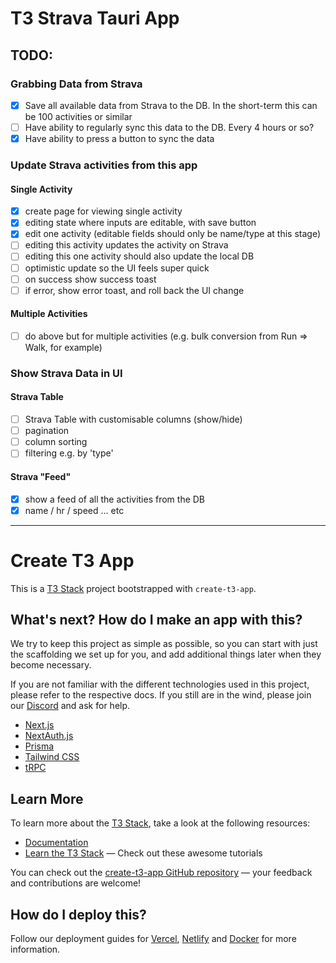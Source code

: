 # T3 Strava Tauri App

## TODO:

### Grabbing Data from Strava

- [x] Save all available data from Strava to the DB. In the short-term this can be 100 activities or similar
- [ ] Have ability to regularly sync this data to the DB. Every 4 hours or so?
- [x] Have ability to press a button to sync the data

### Update Strava activities from this app

#### Single Activity

- [x] create page for viewing single activity
- [x] editing state where inputs are editable, with save button
- [x] edit one activity (editable fields should only be name/type at this stage)
- [ ] editing this activity updates the activity on Strava
- [ ] editing this one activity should also update the local DB
- [ ] optimistic update so the UI feels super quick
- [ ] on success show success toast
- [ ] if error, show error toast, and roll back the UI change

#### Multiple Activities

- [ ] do above but for multiple activities (e.g. bulk conversion from Run => Walk, for example)

### Show Strava Data in UI

#### Strava Table

- [ ] Strava Table with customisable columns (show/hide)
- [ ] pagination
- [ ] column sorting
- [ ] filtering e.g. by 'type'

#### Strava "Feed"

- [x] show a feed of all the activities from the DB
- [x] name / hr / speed ... etc

---

# Create T3 App

This is a [T3 Stack](https://create.t3.gg/) project bootstrapped with `create-t3-app`.

## What's next? How do I make an app with this?

We try to keep this project as simple as possible, so you can start with just the scaffolding we set up for you, and add additional things later when they become necessary.

If you are not familiar with the different technologies used in this project, please refer to the respective docs. If you still are in the wind, please join our [Discord](https://t3.gg/discord) and ask for help.

- [Next.js](https://nextjs.org)
- [NextAuth.js](https://next-auth.js.org)
- [Prisma](https://prisma.io)
- [Tailwind CSS](https://tailwindcss.com)
- [tRPC](https://trpc.io)

## Learn More

To learn more about the [T3 Stack](https://create.t3.gg/), take a look at the following resources:

- [Documentation](https://create.t3.gg/)
- [Learn the T3 Stack](https://create.t3.gg/en/faq#what-learning-resources-are-currently-available) — Check out these awesome tutorials

You can check out the [create-t3-app GitHub repository](https://github.com/t3-oss/create-t3-app) — your feedback and contributions are welcome!

## How do I deploy this?

Follow our deployment guides for [Vercel](https://create.t3.gg/en/deployment/vercel), [Netlify](https://create.t3.gg/en/deployment/netlify) and [Docker](https://create.t3.gg/en/deployment/docker) for more information.
